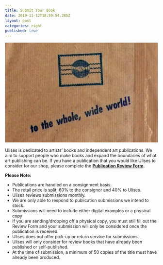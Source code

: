 ```yaml
---
title: Submit Your Book
date: 2019-11-12T18:59:54.285Z
layout: post
categories: right
published: true
---
```

![](/assets/img/tothewholewideworld.jpg)

Ulises is dedicated to artists’ books and independent art publications. We aim to support people who make books and expand the boundaries of what art publishing can be. If you have a publication that you would like Ulises to consider for our shop, please complete the **[Publication Review Form](https://formfacade.com/public/112249199778780145474/all/form/1FAIpQLSe1SAV81fyD0-95YBEViGFzc2j3Bo9deIDyjHSNJV4hPIYSVQ).** 

**Please Note:** 

* Publications are handled on a consignment basis.
* The retail price is split,​ 60​% to the consignor and 40%​ to Ulises. 
* Ulises reviews submissions monthly.​​
* We are only able to respond to publication submissions we intend to stock. 
* ​Submissions will need to include either digital examples or a physical copy​
* ​If you are sending/dropping off a physical copy, you must still fill out the Review Form and your submission will only be considered once the publication is received. ​
* Ulises does not offer pick-up or return service for submissions.​
* Ulises will only consider for review books that have already been published or self-published.
* ​At the time of submission, a minimum of 50 copies of the title must have already been produced.​